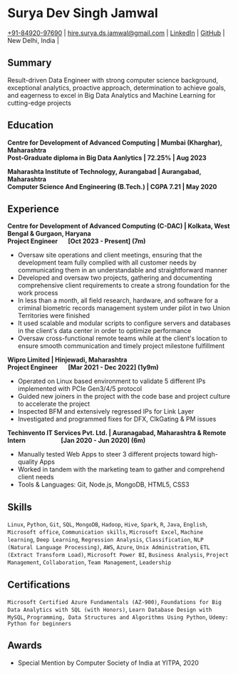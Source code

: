 # Surya Dev Singh Jamwal

[+91-84920-97690](tel:+91-84920-97690) | hire.surya.ds.jamwal@gmail.com | [LinkedIn](https://linkedin.com/in/jamwalshah/) | [GitHub](https://github.com/jamwalshah) | New Delhi, India |

## Summary

Result-driven Data Engineer with strong computer science background, exceptional analytics, proactive approach, determination to achieve goals, and eagerness to excel in Big Data Analytics and Machine Learning for cutting-edge projects

## Education

**Centre for Development of Advanced Computing | Mumbai (Kharghar), Maharashtra**\
**Post-Graduate diploma in Big Data Aanlytics | 72.25% | Aug 2023**

**Maharashta Institute of Technology, Aurangabad | Aurangabad, Maharashtra**\
**Computer Science And Engineering (B.Tech.) | CGPA 7.21 | May 2020**

## Experience

**Centre for Development of Advanced Computing (C-DAC) | Kolkata, West Bengal & Gurgaon, Haryana**\
**Project Engineer&nbsp;&nbsp;&nbsp;&nbsp;&nbsp;&nbsp;  [Oct 2023 - Present] (7m)**

- Oversaw site operations and client meetings, ensuring that the development team fully complied with all customer needs by communicating them in an understandable and straightforward manner
- Developed and oversaw two projects, gathering and documenting comprehensive client requirements to create a strong foundation for the work process
- In less than a month, all field research, hardware, and software for a criminal biometric records management system under pilot in two Union Territories were finished
- It used scalable and modular scripts to configure servers and databases in the client's data center in order to optimize performance
- Oversaw cross-functional remote teams while at the client's location to ensure smooth communication and timely project milestone fulfillment

**Wipro Limited | Hinjewadi, Maharashtra**\
**Project Engineer&nbsp;&nbsp;&nbsp;&nbsp;&nbsp;&nbsp;  [Mar 2021 - Dec 2022] (1y9m)**

- Operated on Linux based environment to validate 5 different IPs implemented with PCIe Gen3/4/5 protocol
- Guided new joiners in the project with the code base and project culture to accelerate the project
- Inspected BFM and extensively regressed IPs for Link Layer
- Investigated and programmed fixes for DFX, ClkGating & PM issues

**Techinvento IT Services Pvt. Ltd. | Auranagabad, Maharashtra & Remote**\
**Intern&nbsp;&nbsp;&nbsp;&nbsp;&nbsp;&nbsp;&nbsp;&nbsp;&nbsp;&nbsp;&nbsp;&nbsp;&nbsp;&nbsp;&nbsp;&nbsp;&nbsp;&nbsp;&nbsp;&nbsp;&nbsp;&nbsp;&nbsp;  [Jan 2020 - Jun 2020] (6m)**

- Manually tested Web Apps to steer 3 different projects toward high-quality Apps
- Worked in tandem with the marketing team to gather and comprehend client needs
- Tools & Languages: Git, Node.js, MongoDB, HTML5, CSS3

## Skills

`Linux`, `Python`, `Git`, `SQL`, `MongoDB`, `Hadoop`, `Hive`, `Spark`, `R`, `Java`, `English`,  `Microsoft office`, `Communication skills`, `Microsoft Excel`, `Machine learning`, `Deep Learning`, `Regression Analysis`, `Classification`, `NLP (Natural Language Processing)`, `AWS`, `Azure`, `Unix Administration`, `ETL (Extract Transform Load)`, `Microsoft Power BI`, `Business Analysis`, `Project Management`, `Collaboration`, `Team Management`, `Leadership`

## Certifications

`Microsoft Certified Azure Fundamentals (AZ-900)`, `Foundations for Big Data Analytics with SQL (with Honors)`, `Learn Database Design with MySQL`, `Programming, Data Structures and Algorithms Using Python`, `Udemy: Python for beginners`

## Awards

- Special Mention by Computer Society of India at YITPA, 2020

